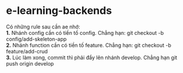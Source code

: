 # e-learning-backends
Có những rule sau cần ae nhớ:<br>
**1.** Nhánh config cần có tiền tố config. Chẳng hạn:
git checkout -b config/add-skeleton-app<br>
**2.** Nhánh function cần có tiền tố feature. Chẳng hạn:
git checkout -b feature/add-crud<br>
**3.** Lúc làm xong, commit thì phải đẩy lên nhánh develop. Chẳng hạn git push origin develop

